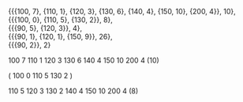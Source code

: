 {{{100, 7}, {110, 1}, {120, 3}, {130, 6}, {140, 4}, {150, 10}, {200, 4}}, 10},  
{{{100, 0}, {110, 5}, {130, 2}}, 8},  
{{{90, 5}, {120, 3}}, 4},  
{{{90, 1}, {120, 1}, {150, 9}}, 26},  
{{{90, 2}}, 2}

100 7
110 1
120 3
130 6
140 4
150 10
200 4
(10)

(
100 0
110 5
130 2
)

110 5
120 3
130 2
140 4
150 10
200 4
(8)

